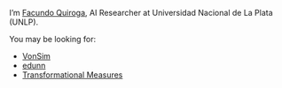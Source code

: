 I’m [Facundo Quiroga](https://facundoq.github.io/), AI Researcher at Universidad Nacional de La Plata (UNLP).


You may be looking for:
* [VonSim](https://vonsim.github.io/)
* [edunn](https://github.com/facundoq/edunn)
* [Transformational Measures](https://github.com/facundoq/tmeasures)

<!---
facundoq/facundoq is a ✨ special ✨ repository because its `README.md` (this file) appears on your GitHub profile.
You can click the Preview link to take a look at your changes.
--->
